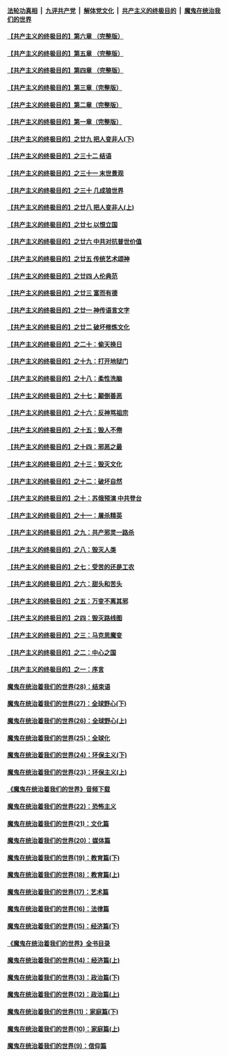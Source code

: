 ####  [法轮功真相](../../../../basic/blob/master/README.md?t=04151101) &nbsp;|&nbsp; [九评共产党](../../../../9ping.md/blob/master/README.md?t=04151101) &nbsp;|&nbsp; [解体党文化](../../../../jtdwh.md/blob/master/README.md?t=04151101)  &nbsp;|&nbsp; [共产主义的终极目的](../../../../gczydzjmd.md/blob/master/README.md?t=04151101) &nbsp;|&nbsp; [魔鬼在统治我们的世界](../../../../mgztzwmdsj.md/blob/master/README.md?t=04151101) 

#### [【共产主义的终极目的】第六章 （完整版）](../pages/nsc422/n11428913.md?t=04151101) 

#### [【共产主义的终极目的】第五章 （完整版）](../pages/nsc422/n11428912.md?t=04151101) 

#### [【共产主义的终极目的】第四章 （完整版）](../pages/nsc422/n11428907.md?t=04151101) 

#### [【共产主义的终极目的】第三章（完整版）](../pages/nsc422/n11428848.md?t=04151101) 

#### [【共产主义的终极目的】第二章（完整版）](../pages/nsc422/n11428831.md?t=04151101) 

#### [【共产主义的终极目的】第一章（完整版）](../pages/nsc422/n11417651.md?t=04151101) 

#### [【共产主义的终极目的】之廿九 把人变非人(下)](../pages/nsc422/n11344140.md?t=04151101) 

#### [【共产主义的终极目的】之三十二 结语](../pages/nsc422/n11360535.md?t=04151101) 

#### [【共产主义的终极目的】之三十一 末世景观](../pages/nsc422/n11351129.md?t=04151101) 

#### [【共产主义的终极目的】之三十 几成狼世界](../pages/nsc422/n11348280.md?t=04151101) 

#### [【共产主义的终极目的】之廿八 把人变非人(上)](../pages/nsc422/n11340492.md?t=04151101) 

#### [【共产主义的终极目的】之廿七 以恨立国](../pages/nsc422/n11336944.md?t=04151101) 

#### [【共产主义的终极目的】之廿六 中共对抗普世价值](../pages/nsc422/n11324785.md?t=04151101) 

#### [【共产主义的终极目的】之廿五 传统艺术颂神](../pages/nsc422/n11296396.md?t=04151101) 

#### [【共产主义的终极目的】之廿四 人伦典范](../pages/nsc422/n11296397.md?t=04151101) 

#### [【共产主义的终极目的】之廿三 富而有德](../pages/nsc422/n11283598.md?t=04151101) 

#### [【共产主义的终极目的】之廿一 神传语言文字](../pages/nsc422/n11263265.md?t=04151101) 

#### [【共产主义的终极目的】之廿二 破坏修炼文化](../pages/nsc422/n11245728.md?t=04151101) 

#### [【共产主义的终极目的】之二十：偷天换日](../pages/nsc422/n11238846.md?t=04151101) 

#### [【共产主义的终极目的】之十九：打开地狱门](../pages/nsc422/n11206376.md?t=04151101) 

#### [【共产主义的终极目的】之十八：柔性洗脑](../pages/nsc422/n11199994.md?t=04151101) 

#### [【共产主义的终极目的】之十七：颠倒善恶](../pages/nsc422/n11179782.md?t=04151101) 

#### [【共产主义的终极目的】之十六：反神骂祖宗](../pages/nsc422/n11166798.md?t=04151101) 

#### [【共产主义的终极目的】之十五：毁人不倦](../pages/nsc422/n11166792.md?t=04151101) 

#### [【共产主义的终极目的】之十四：邪恶之最](../pages/nsc422/n11150249.md?t=04151101) 

#### [【共产主义的终极目的】之十三：毁灭文化](../pages/nsc422/n11135227.md?t=04151101) 

#### [【共产主义的终极目的】之十二：破坏自然](../pages/nsc422/n11135214.md?t=04151101) 

#### [【共产主义的终极目的】之十：苏俄预演 中共登台](../pages/nsc422/n11118424.md?t=04151101) 

#### [【共产主义的终极目的】之十一：屠杀精英](../pages/nsc422/n11118442.md?t=04151101) 

#### [【共产主义的终极目的】之九：共产邪灵一路杀](../pages/nsc422/n11114139.md?t=04151101) 

#### [【共产主义的终极目的】之八：毁灭人类](../pages/nsc422/n11108503.md?t=04151101) 

#### [【共产主义的终极目的】之七：受苦的还是工农](../pages/nsc422/n11101809.md?t=04151101) 

#### [【共产主义的终极目的】之六：甜头和苦头](../pages/nsc422/n11096971.md?t=04151101) 

#### [【共产主义的终极目的】之五：万变不离其邪](../pages/nsc422/n11091285.md?t=04151101) 

#### [【共产主义的终极目的】之四：毁灭路线图](../pages/nsc422/n11086284.md?t=04151101) 

#### [【共产主义的终极目的】之三：马克思魔变](../pages/nsc422/n11061941.md?t=04151101) 

#### [【共产主义的终极目的】之二：中心之国](../pages/nsc422/n11047728.md?t=04151101) 

#### [【共产主义的终极目的】之一：序言](../pages/nsc422/n11086077.md?t=04151101) 

#### [魔鬼在统治着我们的世界(28)：结束语](../pages/nsc422/n10936246.md?t=04151101) 

#### [魔鬼在统治着我们的世界(27)：全球野心(下)](../pages/nsc422/n10928319.md?t=04151101) 

#### [魔鬼在统治着我们的世界(26)：全球野心(上)](../pages/nsc422/n10900318.md?t=04151101) 

#### [魔鬼在统治着我们的世界(25)：全球化](../pages/nsc422/n10788205.md?t=04151101) 

#### [魔鬼在统治着我们的世界(24)：环保主义(下)](../pages/nsc422/n10695307.md?t=04151101) 

#### [魔鬼在统治着我们的世界(23)：环保主义(上)](../pages/nsc422/n10688613.md?t=04151101) 

#### [《魔鬼在统治着我们的世界》音频下载](../pages/nsc422/n10635553.md?t=04151101) 

#### [魔鬼在统治着我们的世界(22)：恐怖主义](../pages/nsc422/n10614727.md?t=04151101) 

#### [魔鬼在统治着我们的世界(21)：文化篇](../pages/nsc422/n10597706.md?t=04151101) 

#### [魔鬼在统治着我们的世界(20)：媒体篇](../pages/nsc422/n10586579.md?t=04151101) 

#### [魔鬼在统治着我们的世界(19)：教育篇(下)](../pages/nsc422/n10564808.md?t=04151101) 

#### [魔鬼在统治着我们的世界(18)：教育篇(上)](../pages/nsc422/n10526970.md?t=04151101) 

#### [魔鬼在统治着我们的世界(17)：艺术篇](../pages/nsc422/n10499093.md?t=04151101) 

#### [魔鬼在统治着我们的世界(16)：法律篇](../pages/nsc422/n10485969.md?t=04151101) 

#### [魔鬼在统治着我们的世界(15)：经济篇(下)](../pages/nsc422/n10469975.md?t=04151101) 

#### [《魔鬼在统治着我们的世界》全书目录](../pages/nsc422/n10464261.md?t=04151101) 

#### [魔鬼在统治着我们的世界(14)：经济篇(上)](../pages/nsc422/n10457370.md?t=04151101) 

#### [魔鬼在统治着我们的世界(13)：政治篇(下)](../pages/nsc422/n10448270.md?t=04151101) 

#### [魔鬼在统治着我们的世界(12)：政治篇(上)](../pages/nsc422/n10444576.md?t=04151101) 

#### [魔鬼在统治着我们的世界(11)：家庭篇(下)](../pages/nsc422/n10440961.md?t=04151101) 

#### [魔鬼在统治着我们的世界(10)：家庭篇(上)](../pages/nsc422/n10435448.md?t=04151101) 

#### [魔鬼在统治着我们的世界(9)：信仰篇](../pages/nsc422/n10432159.md?t=04151101) 


